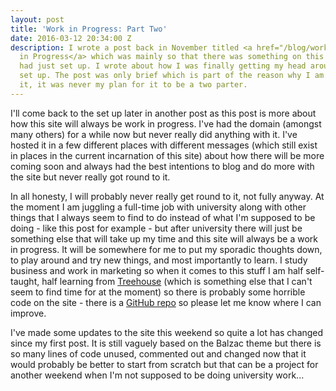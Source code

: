 ```yaml
---
layout: post
title: 'Work in Progress: Part Two'
date: 2016-03-12 20:34:00 Z
description: I wrote a post back in November titled <a href="/blog/work-in-progress">Work
  in Progress</a> which was mainly so that there was something on this blog that I
  had just set up. I wrote about how I was finally getting my head around the whole
  set up. The post was only brief which is part of the reason why I am revisiting
  it, it was never my plan for it to be a two parter.
---
```


I'll come back to the set up later in another post as this post is more about how this site will always be work in progress. I've had the domain (amongst many others) for a while now but never really did anything with it. I've hosted it in a few different places with different messages (which still exist in places in the current incarnation of this site) about how there will be more coming soon and always had the best intentions to blog and do more with the site but never really got round to it.

In all honesty, I will probably never really get round to it, not fully anyway. At the moment I am juggling a full-time job with university along with other things that I always seem to find to do instead of what I'm supposed to be doing - like this post for example - but after university there will just be something else that will take up my time and this site will always be a work in progress. It will be somewhere for me to put my sporadic thoughts down, to play around and try new things, and most importantly to learn. I study business and work in marketing so when it comes to this stuff I am half self-taught, half learning from [Treehouse](http://referrals.trhou.se/darylshaw) (which is something else that I can't seem to find time for at the moment) so there is probably some horrible code on the site - there is a [GitHub repo](https://github.com/daryl-shaw/darylshaw.co.uk) so please let me know where I can improve.

I've made some updates to the site this weekend so quite a lot has changed since my first post. It is still vaguely based on the Balzac theme but there is so many lines of code unused, commented out and changed now that it would probably be better to start from scratch but that can be a project for another weekend when I'm not supposed to be doing university work...
